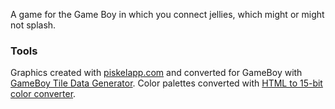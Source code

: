 
A game for the Game Boy in which you connect jellies, which might or might not splash.

### Tools

Graphics created with [piskelapp.com](https://www.piskelapp.com) and converted for
GameBoy with [GameBoy Tile Data Generator](http://www.chrisantonellis.com/gameboy/gbtdg/).
Color palettes converted with [HTML to 15-bit color converter](http://www.budmelvin.com/dev/15bitconverter.html).
